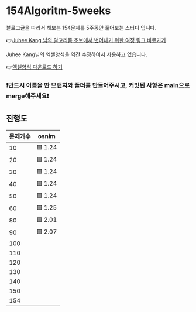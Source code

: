 # 154Algoritm-5weeks

블로그글을 따라서 해보는 154문제를 5주동안 풀어보는 스터디 입니다.

👉[Juhee Kang 님의 알고리즘 초보에서 벗어나기 위한 여정 링크 바로가기](https://claudiajkang.medium.com/%EC%95%8C%EA%B3%A0%EB%A6%AC%EC%A6%98-%EC%B4%88%EB%B3%B4%EC%97%90%EC%84%9C-%EB%B2%97%EC%96%B4%EB%82%98%EA%B8%B0-%EC%9C%84%ED%95%9C-%EC%97%AC%EC%A0%95-1ffb6bdfec6b)

Juhee Kang님의 엑셀양식을 약간 수정하여서 사용하고 있습니다.

👉[엑셀양식 다운로드 하기](https://docs.google.com/spreadsheets/d/1Bx27IJulthhpM04qbtuL0aAkX8psi5D4/edit?usp=sharing&ouid=113010703494073260482&rtpof=true&sd=true)

### ❗️반드시 이름을 딴 브랜치와 폴더를 만들어주시고, 커밋된 사항은 main으로 merge해주세요❗️

## 진행도

| 문제개수 |  osnim   |
| -------- | ------- | 
| 10       | 🟩 1.24 |       
| 20       | 🟩 1.24 |       
| 30       | 🟩 1.24 |      
| 40       | 🟩 1.24 |       
| 50       | 🟩 1.24 |      
| 60       | 🟩 1.25 |      
| 80       | 🟩 2.01 |
| 90       | 🟩 2.07 |       |         |         |         |           |
| 100      |         |       |         |         |         |           |
| 110      |         |       |         |         |         |           |
| 120      |         |       |         |         |         |           |
| 130      |         |       |         |         |         |           |
| 140      |         |       |         |         |         |           |
| 150      |         |       |         |         |         |           |
| 154      |         |       |         |         |         |           |
